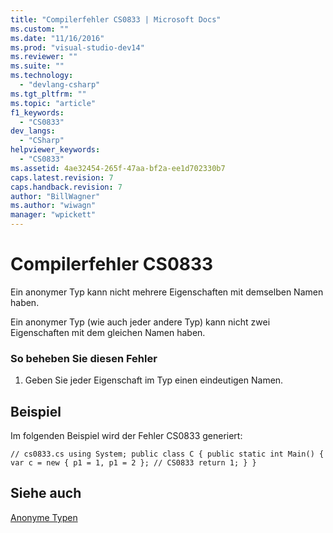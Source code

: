 ```yaml
---
title: "Compilerfehler CS0833 | Microsoft Docs"
ms.custom: ""
ms.date: "11/16/2016"
ms.prod: "visual-studio-dev14"
ms.reviewer: ""
ms.suite: ""
ms.technology: 
  - "devlang-csharp"
ms.tgt_pltfrm: ""
ms.topic: "article"
f1_keywords: 
  - "CS0833"
dev_langs: 
  - "CSharp"
helpviewer_keywords: 
  - "CS0833"
ms.assetid: 4ae32454-265f-47aa-bf2a-ee1d702330b7
caps.latest.revision: 7
caps.handback.revision: 7
author: "BillWagner"
ms.author: "wiwagn"
manager: "wpickett"
---
```

# Compilerfehler CS0833
Ein anonymer Typ kann nicht mehrere Eigenschaften mit demselben Namen haben.  
  
 Ein anonymer Typ \(wie auch jeder andere Typ\) kann nicht zwei Eigenschaften mit dem gleichen Namen haben.  
  
### So beheben Sie diesen Fehler  
  
1.  Geben Sie jeder Eigenschaft im Typ einen eindeutigen Namen.  
  
## Beispiel  
 Im folgenden Beispiel wird der Fehler CS0833 generiert:  
  
```  
// cs0833.cs using System; public class C { public static int Main() { var c = new { p1 = 1, p1 = 2 }; // CS0833 return 1; } }  
```  
  
## Siehe auch  
 [Anonyme Typen](../../csharp/programming-guide/classes-and-structs/anonymous-types.md)